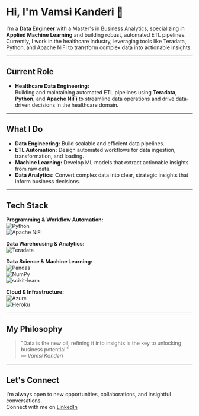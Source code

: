 # Hi, I'm Vamsi Kanderi 👋

I'm a **Data Engineer** with a Master's in Business Analytics, specializing in **Applied Machine Learning** and building robust, automated ETL pipelines. Currently, I work in the healthcare industry, leveraging tools like Teradata, Python, and Apache NiFi to transform complex data into actionable insights.

---

## Current Role

- **Healthcare Data Engineering:**  
  Building and maintaining automated ETL pipelines using **Teradata**, **Python**, and **Apache NiFi** to streamline data operations and drive data-driven decisions in the healthcare domain.

---

## What I Do

- **Data Engineering:** Build scalable and efficient data pipelines.
- **ETL Automation:** Design automated workflows for data ingestion, transformation, and loading.
- **Machine Learning:** Develop ML models that extract actionable insights from raw data.
- **Data Analytics:** Convert complex data into clear, strategic insights that inform business decisions.

---

## Tech Stack

**Programming & Workflow Automation:**  
![Python](https://img.shields.io/badge/python-3670A0?style=flat&logo=python&logoColor=ffdd54)  
![Apache NiFi](https://img.shields.io/badge/Apache%20NiFi-FD7726?style=flat&logo=apachenifi&logoColor=white)

**Data Warehousing & Analytics:**  
![Teradata](https://img.shields.io/badge/Teradata-F37440?style=flat&logo=teradata&logoColor=white)

**Data Science & Machine Learning:**  
![Pandas](https://img.shields.io/badge/pandas-%23150458?style=flat&logo=pandas&logoColor=white)  
![NumPy](https://img.shields.io/badge/numpy-%23013243?style=flat&logo=numpy&logoColor=white)  
![scikit-learn](https://img.shields.io/badge/scikit--learn-%23F7931E?style=flat&logo=scikit-learn&logoColor=white)

**Cloud & Infrastructure:**  
![Azure](https://img.shields.io/badge/azure-%230072C6?style=flat&logo=microsoftazure&logoColor=white)  
![Heroku](https://img.shields.io/badge/heroku-%23430098?style=flat&logo=heroku&logoColor=white)

---

## My Philosophy

> "Data is the new oil; refining it into insights is the key to unlocking business potential."  
> — *Vamsi Kanderi*

---

## Let's Connect

I'm always open to new opportunities, collaborations, and insightful conversations.  
Connect with me on [LinkedIn](https://www.linkedin.com/in/vamsikanderi/) 
<!-- Replace the email with your actual contact information -->
